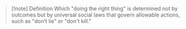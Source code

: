 >[!note] Definition
>Which "doing the right thing" is determined not by outcomes but by universal social laws that govern allowable actions, such as "don't lie" or "don't kill."
